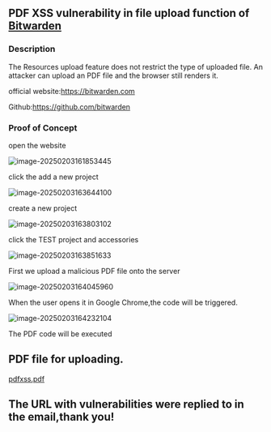 ## PDF XSS vulnerability in file upload function of  [Bitwarden](https://github.com/bitwarden)

### Description

The Resources upload feature does not restrict the type of uploaded file. An attacker can upload an PDF file and the browser still renders it.

official website:https://bitwarden.com

Github:https://github.com/bitwarden

### Proof of Concept

open the website

![image-20250203161853445](https://xu17-1326239041.cos.ap-guangzhou.myqcloud.com/xu17/202502031618650.png)



click the add a new project

![image-20250203163644100](https://xu17-1326239041.cos.ap-guangzhou.myqcloud.com/xu17/202502031636287.png)

create a new project

![image-20250203163803102](https://xu17-1326239041.cos.ap-guangzhou.myqcloud.com/xu17/202502031638296.png)



click the TEST project and accessories

![image-20250203163851633](https://xu17-1326239041.cos.ap-guangzhou.myqcloud.com/xu17/202502031638772.png)

First we upload a malicious PDF file onto the server

![image-20250203164045960](https://xu17-1326239041.cos.ap-guangzhou.myqcloud.com/xu17/202502031640155.png)

When the user opens it in Google Chrome,the code will be triggered.

![image-20250203164232104](https://xu17-1326239041.cos.ap-guangzhou.myqcloud.com/xu17/202502031642255.png)

The PDF code will be executed

## PDF file for uploading.

[pdfxss.pdf](https://github.com/YZS17/CVE/pdfxss.pdf)

## The URL with vulnerabilities were replied to in the email,thank you!